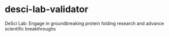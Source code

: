 # desci-lab-validator
DeSci Lab: Engage in groundbreaking protein folding research and advance scientific breakthroughs
